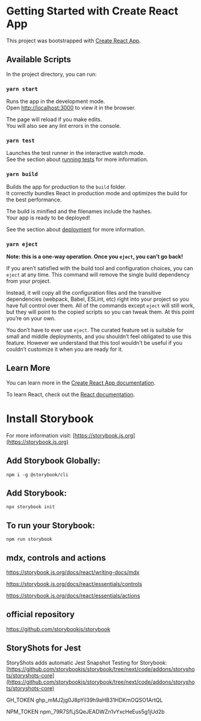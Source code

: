 # Getting Started with Create React App

This project was bootstrapped with [Create React App](https://github.com/facebook/create-react-app).

## Available Scripts

In the project directory, you can run:

### `yarn start`

Runs the app in the development mode.\
Open [http://localhost:3000](http://localhost:3000) to view it in the browser.

The page will reload if you make edits.\
You will also see any lint errors in the console.

### `yarn test`

Launches the test runner in the interactive watch mode.\
See the section about [running tests](https://facebook.github.io/create-react-app/docs/running-tests) for more information.

### `yarn build`

Builds the app for production to the `build` folder.\
It correctly bundles React in production mode and optimizes the build for the best performance.

The build is minified and the filenames include the hashes.\
Your app is ready to be deployed!

See the section about [deployment](https://facebook.github.io/create-react-app/docs/deployment) for more information.

### `yarn eject`

**Note: this is a one-way operation. Once you `eject`, you can’t go back!**

If you aren’t satisfied with the build tool and configuration choices, you can `eject` at any time. This command will remove the single build dependency from your project.

Instead, it will copy all the configuration files and the transitive dependencies (webpack, Babel, ESLint, etc) right into your project so you have full control over them. All of the commands except `eject` will still work, but they will point to the copied scripts so you can tweak them. At this point you’re on your own.

You don’t have to ever use `eject`. The curated feature set is suitable for small and middle deployments, and you shouldn’t feel obligated to use this feature. However we understand that this tool wouldn’t be useful if you couldn’t customize it when you are ready for it.

## Learn More

You can learn more in the [Create React App documentation](https://facebook.github.io/create-react-app/docs/getting-started).

To learn React, check out the [React documentation](https://reactjs.org/).

# Install Storybook

For more information visit: [https://storybook.js.org](https://storybook.js.org)

## Add Storybook Globally:
`npm i -g @storybook/cli`

## Add Storybook:
`npx storybook init`

## To run your Storybook:

`npm run storybook`

## mdx, controls and actions

https://storybook.js.org/docs/react/writing-docs/mdx

https://storybook.js.org/docs/react/essentials/controls

https://storybook.js.org/docs/react/essentials/actions

## official repository

https://github.com/storybookjs/storybook

## StoryShots for Jest

StoryShots adds automatic Jest Snapshot Testing for Storybook: [https://github.com/storybookjs/storybook/tree/next/code/addons/storyshots/storyshots-core](https://github.com/storybookjs/storybook/tree/next/code/addons/storyshots/storyshots-core)


GH_TOKEN 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

NPM_TOKEN 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


